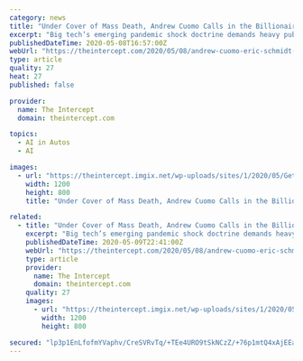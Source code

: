 ```yaml
---
category: news
title: "Under Cover of Mass Death, Andrew Cuomo Calls in the Billionaires to Build a High-Tech Dystopia"
excerpt: "Big tech’s emerging pandemic shock doctrine demands heavy public subsidies for a no-touch, socially distanced coronavirus future."
publishedDateTime: 2020-05-08T16:57:00Z
webUrl: "https://theintercept.com/2020/05/08/andrew-cuomo-eric-schmidt-coronavirus-tech-shock-doctrine/?fbclid=IwAR08GmtNRYRmbtk9pJNO7ljmhaWjMAlrokbs7oX3_Gg5ItgAuR5EBKX8XE8"
type: article
quality: 27
heat: 27
published: false

provider:
  name: The Intercept
  domain: theintercept.com

topics:
  - AI in Autos
  - AI

images:
  - url: "https://theintercept.imgix.net/wp-uploads/sites/1/2020/05/GettyImages-457954880-crop.jpg?auto=compress%2Cformat&q=90&fit=crop&w=1200&h=800"
    width: 1200
    height: 800
    title: "Under Cover of Mass Death, Andrew Cuomo Calls in the Billionaires to Build a High-Tech Dystopia"

related:
  - title: "Under Cover of Mass Death, Andrew Cuomo Calls in the Billionaires to Build a High-Tech Dystopia"
    excerpt: "Big tech’s emerging pandemic shock doctrine demands heavy public subsidies for a no-touch, socially distanced coronavirus future."
    publishedDateTime: 2020-05-09T22:41:00Z
    webUrl: "https://theintercept.com/2020/05/08/andrew-cuomo-eric-schmidt-coronavirus-tech-shock-doctrine/"
    type: article
    provider:
      name: The Intercept
      domain: theintercept.com
    quality: 27
    images:
      - url: "https://theintercept.imgix.net/wp-uploads/sites/1/2020/05/GettyImages-457954880-crop.jpg?auto=compress%2Cformat&q=90&fit=crop&w=1200&h=800"
        width: 1200
        height: 800

secured: "lp3p1EnLfofmYVaphv/CreSVRvTq/+TEe4URO9tSkNCzZ/+76p1mtQ4xAjEEaAmDfo/DkcNoGksy+Uu/EhF+ELtZyqMRuVJUMiiKWoQ3Nvv8AXDN56P9FSjaEw09Z4aawk8a1q6Zsmd9zM7DBetEjXN/XmQ7njQCIBIDGETGd7VSWiGtktMgkQF/zDuuWSW2v130Osw2ABSnZcMUbSkHCWxws8BeYbvbJHrOjncT/9WIPj990TQrwtvNsowpl1BdUAahNW4CppTDxYfEZ5Nu4bvwX4uwuk2VegNgwdAIyTJ0nHeOlsdIPn3IHK2cKe2VjeXbLzfr4AEID1t1r9THNaE+c18CpcIl3JGCKhcEtPQ9p9gbDVq7njVoaSJ3Y3MEHfYEY44nY8KsmmXjLuuXJoNpi4O2ILQoxNZ9F0Cs/sUzrWuYZG+Ji7x6+iq8We8KmbKxlS2xhD8LeaagjooS3xD5RjWx4Ae9rgE/3SltDIo=;rc59kV9g9b4hq+F1yk+TFw=="
---
```


